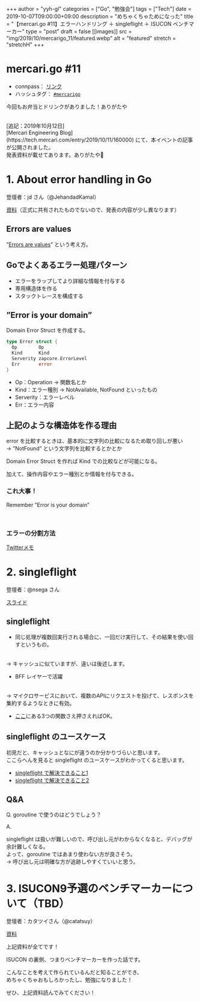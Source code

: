 +++
author = "yyh-gl"
categories = ["Go", "勉強会"]
tags = ["Tech"]
date = 2019-10-07T09:00:00+09:00
description = "めちゃくちゃためになった"
title = "【mercari.go #11】エラーハンドリング ＋ singleflight ＋ ISUCON ベンチマーカー"
type = "post"
draft = false
[[images]]
  src = "img/2019/10/mercarigo_11/featured.webp"
  alt = "featured"
  stretch = "stretchH"
+++


# mercari.go #11 

- connpass： [リンク](https://mercari.connpass.com/event/148913/)
- ハッシュタグ： [`#mercarigo`](https://twitter.com/search?q=%23mercarigo&src=typd&lang=ja)

今回もお弁当とドリンクがありました！ありがたや

<br>
[追記：2019年10月12日]<br>
[Mercari Engineering Blog](https://tech.mercari.com/entry/2019/10/11/160000) にて、本イベントの記事が公開されました。<br>
発表資料が載せてあります。ありがたや🙏


# 1. About error handling in Go

登壇者：jd さん（@JehandadKamal）

[資料](https://about.sourcegraph.com/go/gophercon-2019-handling-go-errors)（正式に共有されたものでないので、発表の内容が少し異なります）

## Errors are values

”[Errors are values](https://blog.golang.org/errors-are-values)” という考え方。


## Goでよくあるエラー処理パターン
- エラーをラップしてより詳細な情報を付与する
- 専用構造体を作る
- スタックトレースを構成する

## ”Error is your domain”

Domain Error Struct を作成する。

```go
type Error struct {
  Op        Op
  Kind      Kind
  Serverity zapcore.ErrorLevel
  Err       error
}
```

- Op：Operation → 関数名とか
- Kind：エラー種別 → NotAvailable, NotFound といったもの
- Serverity：エラーレベル
- Err：エラー内容

## 上記のような構造体を作る理由

error を比較するときは、基本的に文字列の比較になるため取り回しが悪い
<br>
→ ”NotFound” という文字列を比較するとかとか

Domain Error Struct を作れば Kind での比較などが可能になる。

加えて、操作内容やエラー種別とか情報を付与できる。


### これ大事！
Remember ”Error is your domain”

<br> 

### エラーの分割方法

[Twitterメモ](https://twitter.com/fukubaka0825/status/1181162651008659461)


# 2. singleflight

登壇者：@nsega さん

[スライド](https://speakerdeck.com/nsega/introduction-to-singleflight)

## singleflight

- 同じ処理が複数回実行される場合に、一回だけ実行して、その結果を使い回すというもの。
<br>
→ キャッシュに似ていますが、違いは後述します。

- BFF レイヤーで活躍
<br>
→ マイクロサービスにおいて、複数のAPIにリクエストを投げて、レスポンスを集約するようなときに有効。

- [ここ](https://godoc.org/golang.org/x/sync/singleflight)にある3つの関数さえ押さえればOK。

## singleflight のユースケース

初見だと、キャッシュとなにが違うのか分かりづらいと思います。
<br>
ここらへんを見ると singleflight のユースケースがわかってくると思います。

- [singleflight で解決できること1](https://christina04.hatenablog.com/entry/go-singleflight)
- [singleflight で解決できること2](https://qiita.com/methane/items/27ccaee5b989fb5fca72)

## Q&A

Q. goroutine で使うのはどうでしょう？

A.<br>

singleflight は扱いが難しいので、呼び出し元がわからなくなると、デバッグが余計難しくなる。
<br>
よって、goroutine ではあまり使わない方が良さそう。
<br>
→ 呼び出し元は明確な方が追跡しやすくていいと思う。


# 3. ISUCON9予選のベンチマーカーについて（TBD）

登壇者：カタツイさん（@catatsuy）

[資料](https://gist.github.com/catatsuy/74cd66e9ff69d7da0ff3311e9dcd81fa)

上記資料が全てです！

ISUCON の裏側、つまりベンチマーカーを作った話です。

こんなことを考えて作られているんだと知ることができ、
<br>
めちゃくちゃおもしろかったし、勉強になりました！

ぜひ、上記資料読んでみてください！
